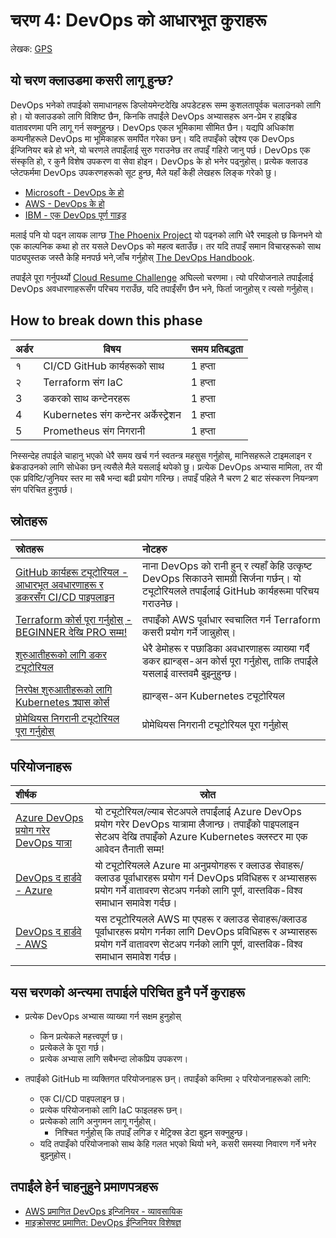 # चरण 4: DevOps को आधारभूत कुराहरू

लेखक: [GPS](https://twitter.com/madebygps)

## यो चरण क्लाउडमा कसरी लागू हुन्छ?

DevOps भनेको तपाईको समाधानहरू डिप्लोयमेन्टदेखि अपडेटहरू सम्म कुशलतापूर्वक चलाउनको लागि हो।
यो क्लाउडको लागि विशिष्ट छैन, किनकि तपाईंले DevOps अभ्यासहरू अन-प्रेम र हाइब्रिड वातावरणमा पनि लागू गर्न सक्नुहुन्छ। DevOps एकल भूमिकामा सीमित छैन। यद्यपि अधिकांश कम्पनीहरूले DevOps मा भूमिकाहरू समर्पित गरेका छन्। यदि तपाइँको उद्देश्य एक DevOps ईन्जिनियर बन्ने हो भने, यो चरणले तपाइँलाई सुरु गराउनेछ तर तपाइँ गहिरो जानु पर्छ।
DevOps एक संस्कृति हो, र कुनै विशेष उपकरण वा सेवा होइन। DevOps के हो भनेर पढ्नुहोस्। प्रत्येक क्लाउड प्लेटफर्ममा DevOps उपकरणहरूको सूट हुन्छ, मैले यहाँ केही लेखहरू लिङ्क गरेको छु।

- [Microsoft - DevOps के हो](https://azure.microsoft.com/overview/what-is-devops/#overview)
- [AWS - DevOps के हो](https://aws.amazon.com/devops/what-is-devops/)
- [IBM - एक DevOps पूर्ण गाइड](https://www.ibm.com/cloud/learn/devops-a-complete-guide)

मलाई पनि यो पढ्न लायक लाग्छ [The Phoenix Project](https://itrevolution.com/the-phoenix-project/) यो पढ्नको लागि धेरै रमाइलो छ किनभने यो एक काल्पनिक कथा हो तर यसले DevOps को महत्व बताउँछ। तर यदि तपाइँ समान विचारहरूको साथ पाठ्यपुस्तक जस्तै केहि मनपर्छ भने,जाँच गर्नुहोस् [The DevOps Handbook](https://itrevolution.com/the-devops-handbook/).

तपाईंले पूरा गर्नुपर्थ्यो [Cloud Resume Challenge](https://cloudresumechallenge.dev/) अघिल्लो चरणमा। त्यो परियोजनाले तपाईंलाई DevOps अवधारणाहरूसँग परिचय गराउँछ, यदि तपाईंसँग छैन भने, फिर्ता जानुहोस् र त्यसो गर्नुहोस्।

## How to break down this phase

| अर्डर | विषय                | समय प्रतिबद्धता |
|-------|-----------------------|-------------------|
| १ | CI/CD GitHub कार्यहरूको साथ | 1 हप्ता
| २ | Terraform संग IaC | 1 हप्ता        |
| 3 | डकरको साथ कन्टेनरहरू | 1 हप्ता          |
| 4 | Kubernetes संग कन्टेनर अर्केस्ट्रेशन | 1 हप्ता          |
| 5 | Prometheus संग निगरानी | 1 हप्ता     |

निस्सन्देह तपाईले चाहानु भएको धेरै समय खर्च गर्न स्वतन्त्र महसुस गर्नुहोस्, मानिसहरूले टाइमलाइन र ब्रेकडाउनको लागि सोधेका छन् त्यसैले मैले यसलाई थपेको छु। प्रत्येक DevOps अभ्यास मामिला, तर यी एक प्रविष्टि/जुनियर स्तर मा सबै भन्दा बढी प्रयोग गरिन्छ। तपाइँ पहिले नै चरण 2 बाट संस्करण नियन्त्रण संग परिचित हुनुपर्छ।

## स्रोतहरू

| स्रोतहरू                                                      | नोटहरु                                                                                       |
| :------------------------------------------------------------------ | :----------------------------------------------------------------------------------------- |
| [GitHub कार्यहरू ट्यूटोरियल - आधारभूत अवधारणाहरू र डकरसँग CI/CD पाइपलाइन](https://www.youtube.com/watch?v=R8_veQiYBjI)|नाना DevOps को रानी हुन् र त्यहाँ केहि उत्कृष्ट DevOps सिकाउने सामग्री सिर्जना गर्छन्। यो ट्यूटोरियलले तपाईंलाई GitHub कार्यहरूमा परिचय गराउनेछ।
| [Terraform कोर्स पूरा गर्नुहोस् - BEGINNER देखि PRO सम्म!](https://www.youtube.com/watch?v=7xngnjfIlK4)| तपाइँको AWS पूर्वाधार स्वचालित गर्न Terraform कसरी प्रयोग गर्ने जान्नुहोस्।
| [शुरुआतीहरूको लागि डकर ट्यूटोरियल](https://youtu.be/3c-iBn73dDE) | धेरै डेमोहरू र पछाडिका अवधारणाहरू व्याख्या गर्दै डकर ह्यान्ड्स-अन कोर्स पूरा गर्नुहोस्, ताकि तपाईंले यसलाई वास्तवमै बुझ्नुहुन्छ।
| [निरपेक्ष शुरुआतीहरूको लागि Kubernetes क्र्यास कोर्स](https://youtu.be/s_o8dwzRlu4) | ह्यान्ड्स-अन Kubernetes ट्यूटोरियल | 1 घण्टामा Kubernetes सिक्नुहोस् - शुरुआतीहरूको लागि Kubernetes पाठ्यक्रम
| [प्रोमेथियस निगरानी ट्यूटोरियल पूरा गर्नुहोस्](https://youtube.com/playlist?list=PLy7NrYWoggjxCF3av5JKwyG7FFF9eLeL4) | प्रोमेथियस निगरानी ट्यूटोरियल पूरा गर्नुहोस्

## परियोजनाहरू

| शीर्षक                                                       | स्रोत                                                                        |
| :----------------------------------------------------------- | --------------------------------------------------------------------------------- |
| [Azure DevOps प्रयोग गरेर DevOps यात्रा](https://github.com/thomast1906/DevOps-Journey-Using-Azure-DevOps) | यो ट्यूटोरियल/ल्याब सेटअपले तपाईंलाई Azure DevOps प्रयोग गरेर DevOps यात्रामा लैजान्छ। तपाइँको पाइपलाइन सेटअप देखि तपाइँको Azure Kubernetes क्लस्टर मा एक आवेदन तैनाती सम्म! |
| [DevOps द हार्डवे - Azure](https://github.com/thomast1906/DevOps-The-Hard-Way-Azure) | यो ट्यूटोरियलले Azure मा अनुप्रयोगहरू र क्लाउड सेवाहरू/क्लाउड पूर्वाधारहरू प्रयोग गर्न DevOps प्रविधिहरू र अभ्यासहरू प्रयोग गर्ने वातावरण सेटअप गर्नको लागि पूर्ण, वास्तविक-विश्व समाधान समावेश गर्दछ। |
| [DevOps द हार्डवे - AWS](https://github.com/AdminTurnedDevOps/DevOps-The-Hard-Way-AWS) | यस ट्यूटोरियलले AWS मा एपहरू र क्लाउड सेवाहरू/क्लाउड पूर्वाधारहरू प्रयोग गर्नका लागि DevOps प्रविधिहरू र अभ्यासहरू प्रयोग गर्ने वातावरण सेटअप गर्नको लागि पूर्ण, वास्तविक-विश्व समाधान समावेश गर्दछ। |

## यस चरणको अन्त्यमा तपाईले परिचित हुनै पर्ने कुराहरू

- प्रत्येक DevOps अभ्यास व्याख्या गर्न सक्षम हुनुहोस्
  - किन प्रत्येकले महत्त्वपूर्ण छ।
  - प्रत्येकले के पूरा गर्छ।
  - प्रत्येक अभ्यास लागि सबैभन्दा लोकप्रिय उपकरण।

- तपाईंको GitHub मा व्यक्तिगत परियोजनाहरू छन्। तपाईंको कम्तिमा २ परियोजनाहरूको लागि:
  - एक CI/CD पाइपलाइन छ।
  - प्रत्येक परियोजनाको लागि IaC फाइलहरू छन्।
  - प्रत्येकको लागि अनुगमन लागू गर्नुहोस्।
    - निश्चित गर्नुहोस् कि तपाइँ लगिङ र मेट्रिक्स डेटा बुझ्न सक्नुहुन्छ।
  - यदि तपाइँको परियोजनाको साथ केहि गलत भएको थियो भने, कसरी समस्या निवारण गर्ने भनेर बुझ्नुहोस्।

## तपाईंले हेर्न चाहनुहुने प्रमाणपत्रहरू

- [AWS प्रमाणित DevOps इन्जिनियर - व्यावसायिक](https://aws.amazon.com/certification/certified-devops-engineer-professional/?ch=sec&sec=rmg&d=1)
- [माइक्रोसफ्ट प्रमाणित: DevOps ईन्जिनियर विशेषज्ञ](https://docs.microsoft.com/en-us/learn/certifications/devops-engineer/)
